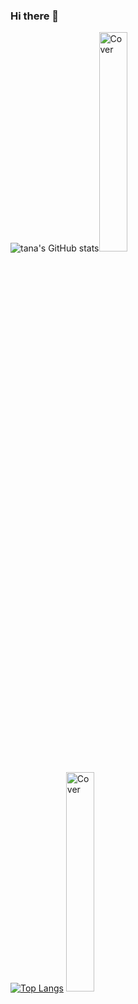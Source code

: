 ### Hi there 👋

<!--
**tana0101/tana0101** is a ✨ _special_ ✨ repository because its `README.md` (this file) appears on your GitHub profile.

Here are some ideas to get you started:

- 🔭 I’m currently working on ...
- 🌱 I’m currently learning ...
- 👯 I’m looking to collaborate on ...
- 🤔 I’m looking for help with ...
- 💬 Ask me about ...
- 📫 How to reach me: ...
- 😄 Pronouns: ...
- ⚡ Fun fact: ...
-->
![tana's GitHub stats](https://github-readme-stats.vercel.app/api?username=tana0101&show_icons=true&theme=radical)<img src="https://octodex.github.com/images/inspectocat.jpg"
       alt="Cover" width="30%" ><BR>

[![Top Langs](https://github-readme-stats.vercel.app/api/top-langs/?username=tana0101&theme=radical&layout=compact)](https://github.com/anuraghazra/github-readme-stats)  <img src="https://octodex.github.com/images/labtocat.png"
       alt="Cover" width="30%" ><BR>
